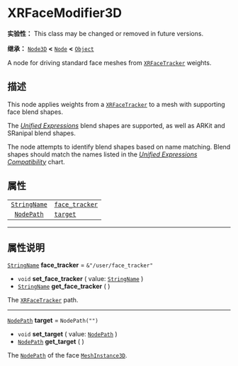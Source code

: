 <!-- ⚠ 请勿编辑本文件 ⚠ -->
<!-- 本文档使用脚本从 WeDot 引擎源码仓库生成。 -->
<!-- 生成脚本：https://github.com/WeDot-Engine/WeDot/tree/master/doc/tools/make_md.py； -->
<!-- 原文件：https://github.com/WeDot-Engine/WeDot/tree/master/doc/classes/XRFaceModifier3D.xml。 -->

<div id="_class_xrfacemodifier3d"></div>

# XRFaceModifier3D

**实验性：** This class may be changed or removed in future versions.

**继承：** [`Node3D`](class_node3d.md) **<** [`Node`](class_node.md) **<** [`Object`](class_object.md)

A node for driving standard face meshes from [`XRFaceTracker`](class_xrfacetracker.md) weights.

## 描述

This node applies weights from a [`XRFaceTracker`](class_xrfacetracker.md) to a mesh with supporting face blend shapes.

The [*Unified Expressions*](https://docs.vrcft.io/docs/tutorial-avatars/tutorial-avatars-extras/unified-blendshapes) blend shapes are supported, as well as ARKit and SRanipal blend shapes.

The node attempts to identify blend shapes based on name matching. Blend shapes should match the names listed in the [*Unified Expressions Compatibility*](https://docs.vrcft.io/docs/tutorial-avatars/tutorial-avatars-extras/compatibility/overview) chart.

## 属性

|||
|:-:|:--|
| [`StringName`](class_stringname.md) | [`face_tracker`](class_xrfacemodifier3d.md#class_xrfacemodifier3d_property_face_tracker) | ``&"/user/face_tracker"`` |
| [`NodePath`](class_nodepath.md)     | [`target`](class_xrfacemodifier3d.md#class_xrfacemodifier3d_property_target)             | ``NodePath("")``          |

<!-- rst-class:: classref-section-separator -->

---

## 属性说明

<div id="_class_xrfacemodifier3d_property_face_tracker"></div>

[`StringName`](class_stringname.md) **face_tracker** = ``&"/user/face_tracker"`` <div id="class_xrfacemodifier3d_property_face_tracker"></div>

- `void` **set_face_tracker** ( value: [`StringName`](class_stringname.md) )
- [`StringName`](class_stringname.md) **get_face_tracker** ( )

The [`XRFaceTracker`](class_xrfacetracker.md) path.

<!-- rst-class:: classref-item-separator -->

---

<div id="_class_xrfacemodifier3d_property_target"></div>

[`NodePath`](class_nodepath.md) **target** = ``NodePath("")`` <div id="class_xrfacemodifier3d_property_target"></div>

- `void` **set_target** ( value: [`NodePath`](class_nodepath.md) )
- [`NodePath`](class_nodepath.md) **get_target** ( )

The [`NodePath`](class_nodepath.md) of the face [`MeshInstance3D`](class_meshinstance3d.md).

[^virtual]: 本方法通常需要用户覆盖才能生效。
[^const]: 本方法无副作用，不会修改该实例的任何成员变量。
[^vararg]: 本方法除了能接受在此处描述的参数外，还能够继续接受任意数量的参数。
[^constructor]: 本方法用于构造某个类型。
[^static]: 调用本方法无需实例，可直接使用类名进行调用。
[^operator]: 本方法描述的是使用本类型作为左操作数的有效运算符。
[^bitfield]: 这个值是由下列位标志构成位掩码的整数。
[^void]: 无返回值。
